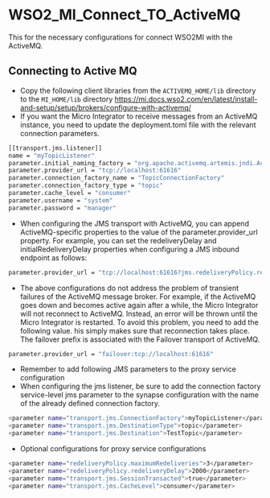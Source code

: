 # WSO2_MI_Connect_TO_ActiveMQ

This for the necessary configurations for connect WSO2MI with the ActiveMQ.

## Connecting to Active MQ
 - Copy the following client libraries from the `ACTIVEMQ_HOME/lib` directory to the `MI_HOME/lib` directory
   https://mi.docs.wso2.com/en/latest/install-and-setup/setup/brokers/configure-with-activemq/
 - If you want the Micro Integrator to receive messages from an ActiveMQ instance, you need to update the deployment.toml file with the relevant connection parameters.
```bash
[[transport.jms.listener]]
name = "myTopicListener"
parameter.initial_naming_factory = "org.apache.activemq.artemis.jndi.ActiveMQInitialContextFactory"
parameter.provider_url = "tcp://localhost:61616"
parameter.connection_factory_name = "TopicConnectionFactory"
parameter.connection_factory_type = "topic"
parameter.cache_level = "consumer"
parameter.username = "system"
parameter.password = "manager"
```
- When configuring the JMS transport with ActiveMQ, you can append ActiveMQ-specific properties to the value of the parameter.provider_url property. For example, you can set the redeliveryDelay and initialRedeliveryDelay properties when configuring a JMS inbound endpoint as follows:
```bash
parameter.provider_url = "tcp://localhost:61616?jms.redeliveryPolicy.redeliveryDelay=10000&amp;jms.redeliveryPolicy.initialRedeliveryDelay=10000"
```
- The above configurations do not address the problem of transient failures of the ActiveMQ message broker. For example, if the ActiveMQ goes down and becomes active again after a while, the Micro Integrator will not reconnect to ActiveMQ. Instead, an error will be thrown until the Micro Integrator is restarted.
  To avoid this problem, you need to add the following value. his simply makes sure that reconnection takes place. The failover prefix is associated with the Failover transport of ActiveMQ.
```bash
parameter.provider_url = "failover:tcp://localhost:61616"
```

- Remember to add following JMS parameters to the proxy service configuration
- When configuring the jms listener, be sure to add the connection factory service-level jms parameter to the synapse configuration with the name of the already defined connection factory.
```bash
<parameter name="transport.jms.ConnectionFactory">myTopicListener</parameter>
<parameter name="transport.jms.DestinationType">topic</parameter>
<parameter name="transport.jms.Destination">TestTopic</parameter>
```

- Optional configurations for proxy service configurations
```bash
<parameter name="redeliveryPolicy.maximumRedeliveries">3</parameter>
<parameter name="redeliveryPolicy.redeliveryDelay">2000</parameter>
<parameter name="transport.jms.SessionTransacted">true</parameter>
<parameter name="transport.jms.CacheLevel">consumer</parameter>
```